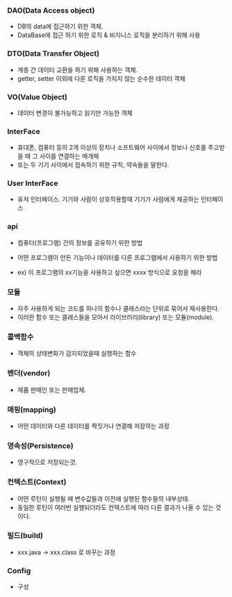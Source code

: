 ### DAO(Data Access object)

* DB의 data에 접근하기 위한 객체.
* DataBase에 접근 하기 위한 로직 & 비지니스 로직을 분리하기 위해 사용

### DTO(Data Transfer Object)

* 계층 간 데이터 교환을 하기 위해 사용하는 객체.
* getter, setter 이외에 다른 로직을 가지지 않는 순수한 데이터 객체

### VO(Value Object)

* 데이터 변경이 불가능하고 읽기만 가능한 객체

### InterFace

* 휴대폰, 컴퓨터 등의 2개 이상의 장치나 소프트웨어 사이에서 정보나 신호를 주고받을 때 그 사이를 연결하는 매개체
* 또는 두 기기 사이에서 접속하기 위한 규칙, 약속들을 말한다.

### User InterFace 

* 유저 인터페이스. 기기와 사람이 상호작용할때 기기가 사람에게 제공하는 인터페이스

### api 

* 컴퓨터(프로그램) 간의 정보를 공유하기 위한 방법
* 어떤 프로그램이 만든 기능이나 데이터를 다른 프로그램에서 사용하기 위한 방법

* ex) 이 프로그램의 xx기능을 사용하고 싶으면 xxxx 방식으로 요청을 해라

### 모듈 

* 자주 사용하게 되는 코드를 하나의 함수나 클래스라는 단위로 묶어서 재사용한다.
* 이러한 함수 또는 클래스들을 모아서 라이브러리(library) 또는 모듈(module).

### 콜백함수 

* 객체의 상태변화가 감지되었을때 실행하는 함수

### 벤더(vendor) 

* 제품 판매인 또는 판매업체.

### 매핑(mapping) 

* 어떤 데이터와 다른 데이터를 짝짓거나 연결해 저장하는 과정

### 영속성(Persistence)

* 영구적으로 저장되는것.

### 컨텍스트(Context)

* 어떤 루틴이 실행될 때 변수값들과 이전에 실행된 함수들의 내부상태.
* 동일한 루틴이 여러번 실행되더라도 컨텍스트에 따라 다른 결과가 나올 수 있는 것이다.

### 빌드(build)

* xxx.java -> xxx.class 로 바꾸는 과정

### Config

* 구성

